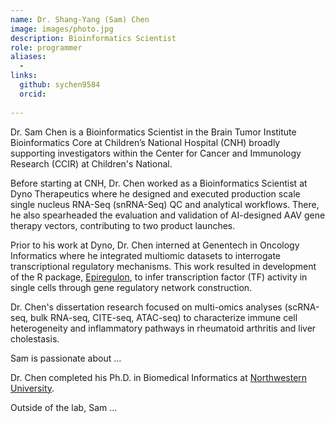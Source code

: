 ```yaml
---
name: Dr. Shang-Yang (Sam) Chen
image: images/photo.jpg
description: Bioinformatics Scientist
role: programmer
aliases:
  - 
links:
  github: sychen9584
  orcid: 
  
---
```


Dr. Sam Chen is a Bioinformatics Scientist in the Brain Tumor Institute Bioinformatics Core at Children’s National Hospital (CNH) broadly supporting investigators within the Center for Cancer and Immunology Research (CCIR) at Children's National.

Before starting at CNH, Dr. Chen worked as a Bioinformatics Scientist at Dyno Therapeutics where he designed and executed production scale single nucleus RNA-Seq (snRNA-Seq) QC and analytical workflows. 
There, he also spearheaded the evaluation and validation of AI-designed AAV  gene therapy vectors, contributing to two product launches.

Prior to his work at Dyno, Dr. Chen interned at Genentech in Oncology Informatics where he integrated multiomic datasets to interrogate transcriptional regulatory mechanisms. 
This work resulted in development of the R package, [Epiregulon](https://github.com/xiaosaiyao/epiregulon), to infer transcription factor (TF) activity in single cells through gene regulatory network construction.

Dr. Chen's dissertation research focused on multi-omics analyses (scRNA-seq, bulk RNA-seq, CITE-seq, ATAC-seq) to characterize
immune cell heterogeneity and inflammatory pathways in rheumatoid arthritis and liver cholestasis.

Sam is passionate about ...

Dr. Chen completed his Ph.D. in Biomedical Informatics at [Northwestern University](https://www.northwestern.edu/).

Outside of the lab, Sam ...






